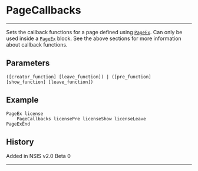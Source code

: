 # PageCallbacks

---

Sets the callback functions for a page defined using [`PageEx`][1]. Can only be used inside a [`PageEx`][1] block. See the above sections for more information about callback functions.

## Parameters

    ([creator_function] [leave_function]) | ([pre_function] [show_function] [leave_function])

## Example

	PageEx license
		PageCallbacks licensePre licenseShow licenseLeave
	PageExEnd

## History

Added in NSIS v2.0 Beta 0

---

[1]: PageEx.md